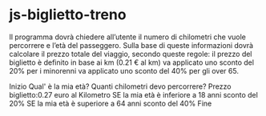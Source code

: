# js-biglietto-treno
Il programma dovrà chiedere all’utente il numero di chilometri che vuole percorrere e l’età del passeggero.
Sulla base di queste informazioni dovrà calcolare il prezzo totale del viaggio, secondo queste regole:
il prezzo del biglietto è definito in base ai km (0.21 € al km)
va applicato uno sconto del 20% per i minorenni
va applicato uno sconto del 40% per gli over 65.


Inizio
Qual' è la mia età?
Quanti chilometri devo percorrere?
Prezzo biglietto:0.27 euro al Kilometro
    SE la mia età è inferiore a 18 anni
        sconto del 20%
    SE la mia età è superiore a 64 anni
        sconto del 40%
Fine